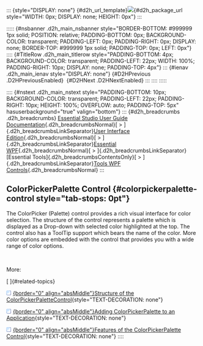 ::: {style="DISPLAY: none"}
[](ms-xhelp:///?Id=d2h_url_template){#d2h_url_template}![](!package_url!){#d2h_package_url style="WIDTH: 0px; DISPLAY: none; HEIGHT: 0px"}
:::

::::: {#nsbanner .d2h_main_nsbanner style="BORDER-BOTTOM: #999999 1px solid; POSITION: relative; PADDING-BOTTOM: 0px; BACKGROUND-COLOR: transparent; PADDING-LEFT: 0px; PADDING-RIGHT: 0px; DISPLAY: none; BORDER-TOP: #999999 1px solid; PADDING-TOP: 0px; LEFT: 0px"}
:::: {#TitleRow .d2h_main_titlerow style="PADDING-BOTTOM: 4px; BACKGROUND-COLOR: transparent; PADDING-LEFT: 22px; WIDTH: 100%; PADDING-RIGHT: 10px; DISPLAY: none; PADDING-TOP: 4px"}
::: {#ienav .d2h_main_ienav style="DISPLAY: none"}
[](ms-xhelp:///?Id=d292690b-6059-49b4-822e-37dd266d82fc){#D2HPrevious .D2HPreviousEnabled}  [](ms-xhelp:///?Id=9c213e01-e783-4677-8053-0367b2bc9e28){#D2HNext .D2HNextEnabled}
:::
::::
:::::

:::: {#nstext .d2h_main_nstext style="PADDING-BOTTOM: 10px; BACKGROUND-COLOR: transparent; PADDING-LEFT: 22px; PADDING-RIGHT: 10px; HEIGHT: 100%; OVERFLOW: auto; PADDING-TOP: 5px" hasuserbackground="true" valign="bottom"}
::: {#d2h_breadcrumbs .d2h_breadcrumbs}
[Essential Studio User Guide Documentation](ms-xhelp:///?Id=12457748-09e3-4d74-a240-8e049cedf030){.d2h_breadcrumbsNormal}[ \> ]{.d2h_breadcrumbsLinkSeparator}[User Interface Edition](ms-xhelp:///?Id=c29296b7-531c-413b-a0ec-488ca1f7f669){.d2h_breadcrumbsNormal}[ \> ]{.d2h_breadcrumbsLinkSeparator}[Essential WPF](ms-xhelp:///?Id=7f4f82c5-151c-4262-94d0-75c4626c77bc){.d2h_breadcrumbsNormal}[ \> ]{.d2h_breadcrumbsLinkSeparator}[Essential Tools]{.d2h_breadcrumbsContentsOnly}[ \> ]{.d2h_breadcrumbsLinkSeparator}[Tools WPF Controls](ms-xhelp:///?Id=2ea58a12-9426-4a63-96b4-89eb80232c2c){.d2h_breadcrumbsNormal}
:::

## ColorPickerPalette Control {#colorpickerpalette-control style="tab-stops: 0pt"}

The ColorPicker (Palette) control provides a rich visual interface for color selection. The structure of the control represents a palette which is displayed as a Drop-down with selected color highlighted at the top. The control also has a ToolTip support which bears the name of the color. More color options are embedded with the control that provides you with a wide range of color options.

 

More:

[ ]{#related-topics}

[![](button.gif){border="0" align="absMiddle"}Structure of the ColorPickerPaletteControl](ms-xhelp:///?Id=9c213e01-e783-4677-8053-0367b2bc9e28){style="TEXT-DECORATION: none"}

[![](button.gif){border="0" align="absMiddle"}Adding ColorPickerPalette to an Application](ms-xhelp:///?Id=dec05732-6348-4909-9d25-5e4c790d3d11){style="TEXT-DECORATION: none"}

[![](button.gif){border="0" align="absMiddle"}Features of the ColorPickerPalette Control](ms-xhelp:///?Id=a6e273ab-1ea0-40bb-9bf0-63e0cb6c5cb3){style="TEXT-DECORATION: none"}
::::
